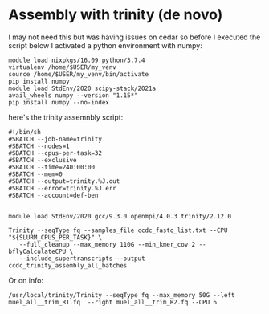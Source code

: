# Assembly with trinity (de novo)

I may not need this but was having issues on cedar so before I executed the script below I activated a python environment with numpy:
```
module load nixpkgs/16.09 python/3.7.4
virtualenv /home/$USER/my_venv
source /home/$USER/my_venv/bin/activate
pip install numpy
module load StdEnv/2020 scipy-stack/2021a
avail_wheels numpy --version "1.15*"
pip install numpy --no-index
```

here's the trinity assemnbly script:
```
#!/bin/sh
#SBATCH --job-name=trinity
#SBATCH --nodes=1
#SBATCH --cpus-per-task=32
#SBATCH --exclusive
#SBATCH --time=240:00:00
#SBATCH --mem=0
#SBATCH --output=trinity.%J.out
#SBATCH --error=trinity.%J.err
#SBATCH --account=def-ben


module load StdEnv/2020 gcc/9.3.0 openmpi/4.0.3 trinity/2.12.0

Trinity --seqType fq --samples_file ccdc_fastq_list.txt --CPU "${SLURM_CPUS_PER_TASK}" \
   --full_cleanup --max_memory 110G --min_kmer_cov 2 --bflyCalculateCPU \
   --include_supertranscripts --output ccdc_trinity_assembly_all_batches
```
Or on info:
```
/usr/local/trinity/Trinity --seqType fq --max_memory 50G --left muel_all__trim_R1.fq  --right muel_all__trim_R2.fq --CPU 6
```
